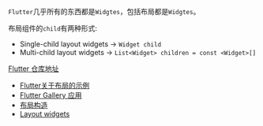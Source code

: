 
`Flutter`几乎所有的东西都是`Widgtes`，包括布局都是`Widgtes`。

布局组件的`child`有两种形式:

* Single-child layout widgets -> `Widget child`
* Multi-child layout widgets -> `List<Widget> children = const <Widget>[]`


[Flutter 仓库地址](https://gitee.com/sam_flutter/flutter_demo.git)

* [Flutter关于布局的示例](https://github.com/cfug/flutter.cn/tree/master/examples/layout)
* [Flutter Gallery 应用](https://flutter.github.io/gallery/#/)
* [布局构造](https://flutter.cn/docs/development/ui/layout#sidenav-3-1-2)
* [Layout widgets](https://flutter.dev/docs/development/ui/widgets/layout)